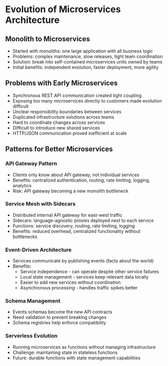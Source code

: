 ---
---
# Evolution of Microservices Architecture

## Monolith to Microservices
- Started with monoliths: one large application with all business logic
- Problems: complex maintenance, slow releases, tight team coordination
- Solution: break into self-contained microservices units owned by teams
- Initial benefits: independent evolution, faster deployment, more agility

## Problems with Early Microservices
- Synchronous REST API communication created tight coupling
- Exposing too many microservices directly to customers made evolution difficult
- Unclear responsibility boundaries between services
- Duplicated infrastructure solutions across teams
- Hard to coordinate changes across services
- Difficult to introduce new shared services
- HTTP/JSON communication proved inefficient at scale

## Patterns for Better Microservices

### API Gateway Pattern
- Clients only know about API gateway, not individual services
- Benefits: centralized authentication, routing, rate limiting, logging, analytics
- Risk: API gateway becoming a new monolith bottleneck

### Service Mesh with Sidecars
- Distributed internal API gateway for east-west traffic
- Sidecars: language-agnostic proxies deployed next to each service
- Functions: service discovery, routing, rate limiting, logging
- Benefits: reduced overhead, centralized functionality without bottlenecks

### Event-Driven Architecture
- Services communicate by publishing events (facts about the world)
- Benefits:
  - Service independence - can operate despite other service failures
  - Local state management - services keep relevant data locally
  - Easier to add new services without coordination
  - Asynchronous processing - handles traffic spikes better

### Schema Management
- Events schemas become the new API contracts
- Need validation to prevent breaking changes
- Schema registries help enforce compatibility

### Serverless Evolution
- Running microservices as functions without managing infrastructure
- Challenge: maintaining state in stateless functions
- Future: durable functions with state management capabilities
